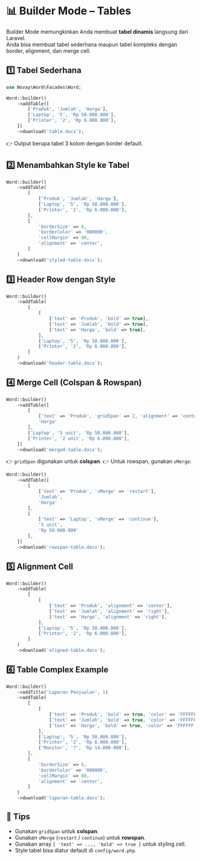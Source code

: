 # 📊 Builder Mode – Tables

Builder Mode memungkinkan Anda membuat **tabel dinamis** langsung dari Laravel.  
Anda bisa membuat tabel sederhana maupun tabel kompleks dengan border, alignment, dan merge cell.

## 1️⃣ Tabel Sederhana

```php
use Novay\Word\Facades\Word;

Word::builder()
    ->addTable([
        ['Produk', 'Jumlah', 'Harga'],
        ['Laptop', '5', 'Rp 50.000.000'],
        ['Printer', '2', 'Rp 6.000.000'],
    ])
    ->download('table.docx');
````

👉 Output berupa tabel 3 kolom dengan border default.

## 2️⃣ Menambahkan Style ke Tabel

```php
Word::builder()
    ->addTable(
        [
            ['Produk', 'Jumlah', 'Harga'],
            ['Laptop', '5', 'Rp 50.000.000'],
            ['Printer', '2', 'Rp 6.000.000'],
        ],
        [
            'borderSize' => 6,
            'borderColor' => '000000',
            'cellMargin' => 80,
            'alignment' => 'center',
        ]
    )
    ->download('styled-table.docx');
```

## 3️⃣ Header Row dengan Style

```php
Word::builder()
    ->addTable(
        [
            [
                ['text' => 'Produk', 'bold' => true],
                ['text' => 'Jumlah', 'bold' => true],
                ['text' => 'Harga', 'bold' => true],
            ],
            ['Laptop', '5', 'Rp 50.000.000'],
            ['Printer', '2', 'Rp 6.000.000'],
        ]
    )
    ->download('header-table.docx');
```

## 4️⃣ Merge Cell (Colspan & Rowspan)

```php
Word::builder()
    ->addTable([
        [
            ['text' => 'Produk', 'gridSpan' => 2, 'alignment' => 'center'],
            'Harga'
        ],
        ['Laptop', '5 unit', 'Rp 50.000.000'],
        ['Printer', '2 unit', 'Rp 6.000.000'],
    ])
    ->download('merged-table.docx');
```

👉 `gridSpan` digunakan untuk **colspan**.
👉 Untuk rowspan, gunakan `vMerge`:

```php
Word::builder()
    ->addTable([
        [
            ['text' => 'Produk', 'vMerge' => 'restart'],
            'Jumlah',
            'Harga'
        ],
        [
            ['text' => 'Laptop', 'vMerge' => 'continue'],
            '5 unit',
            'Rp 50.000.000'
        ],
    ])
    ->download('rowspan-table.docx');
```

## 5️⃣ Alignment Cell

```php
Word::builder()
    ->addTable(
        [
            [
                ['text' => 'Produk', 'alignment' => 'center'],
                ['text' => 'Jumlah', 'alignment' => 'right'],
                ['text' => 'Harga', 'alignment' => 'right'],
            ],
            ['Laptop', '5', 'Rp 50.000.000'],
            ['Printer', '2', 'Rp 6.000.000'],
        ]
    )
    ->download('aligned-table.docx');
```

## 6️⃣ Table Complex Example

```php
Word::builder()
    ->addTitle('Laporan Penjualan', 1)
    ->addTable(
        [
            [
                ['text' => 'Produk', 'bold' => true, 'color' => 'FFFFFF', 'alignment' => 'center'],
                ['text' => 'Jumlah', 'bold' => true, 'color' => 'FFFFFF', 'alignment' => 'center'],
                ['text' => 'Harga', 'bold' => true, 'color' => 'FFFFFF', 'alignment' => 'center'],
            ],
            ['Laptop', '5', 'Rp 50.000.000'],
            ['Printer', '2', 'Rp 6.000.000'],
            ['Monitor', '7', 'Rp 14.000.000'],
        ],
        [
            'borderSize' => 6,
            'borderColor' => '000000',
            'cellMargin' => 80,
            'alignment' => 'center',
        ]
    )
    ->download('laporan-table.docx');
```

## 📌 Tips

* Gunakan `gridSpan` untuk **colspan**.
* Gunakan `vMerge` (`restart` / `continue`) untuk **rowspan**.
* Gunakan array `[ 'text' => ..., 'bold' => true ]` untuk styling cell.
* Style tabel bisa diatur default di `config/word.php`.